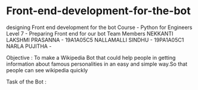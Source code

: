 # Front-end-development-for-the-bot
designing Front end development for the bot
Course - Python for Engineers
Level 7 - Preparing Front end for our bot
Team Members
NEKKANTI LAKSHMI PRASANNA - 19A1A05C5
NALLAMALLI SINDHU - 19PA1A05C1
NARLA PUJITHA - 

Objective :
To make a Wikipedia Bot that could help people in getting information about famous personalities in an easy and simple way.So that people can see wikipedia quickly

Task of the Bot :

